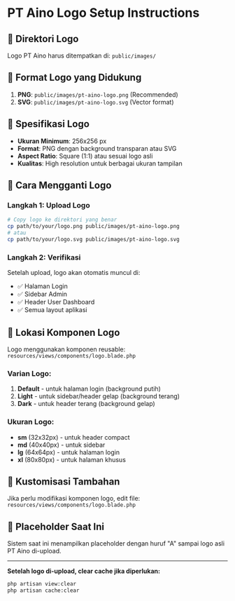 # PT Aino Logo Setup Instructions

## 📁 Direktori Logo
Logo PT Aino harus ditempatkan di: `public/images/`

## 🎨 Format Logo yang Didukung
1. **PNG**: `public/images/pt-aino-logo.png` (Recommended)
2. **SVG**: `public/images/pt-aino-logo.svg` (Vector format)

## 📐 Spesifikasi Logo
- **Ukuran Minimum**: 256x256 px
- **Format**: PNG dengan background transparan atau SVG
- **Aspect Ratio**: Square (1:1) atau sesuai logo asli
- **Kualitas**: High resolution untuk berbagai ukuran tampilan

## 🔄 Cara Mengganti Logo

### Langkah 1: Upload Logo
```bash
# Copy logo ke direktori yang benar
cp path/to/your/logo.png public/images/pt-aino-logo.png
# atau
cp path/to/your/logo.svg public/images/pt-aino-logo.svg
```

### Langkah 2: Verifikasi
Setelah upload, logo akan otomatis muncul di:
- ✅ Halaman Login
- ✅ Sidebar Admin
- ✅ Header User Dashboard
- ✅ Semua layout aplikasi

## 🎯 Lokasi Komponen Logo
Logo menggunakan komponen reusable: `resources/views/components/logo.blade.php`

### Varian Logo:
1. **Default** - untuk halaman login (background putih)
2. **Light** - untuk sidebar/header gelap (background terang)
3. **Dark** - untuk header terang (background gelap)

### Ukuran Logo:
- **sm** (32x32px) - untuk header compact
- **md** (40x40px) - untuk sidebar
- **lg** (64x64px) - untuk halaman login
- **xl** (80x80px) - untuk halaman khusus

## 🔧 Kustomisasi Tambahan
Jika perlu modifikasi komponen logo, edit file: `resources/views/components/logo.blade.php`

## 📝 Placeholder Saat Ini
Sistem saat ini menampilkan placeholder dengan huruf "A" sampai logo asli PT Aino di-upload.

---

**Setelah logo di-upload, clear cache jika diperlukan:**
```bash
php artisan view:clear
php artisan cache:clear
```